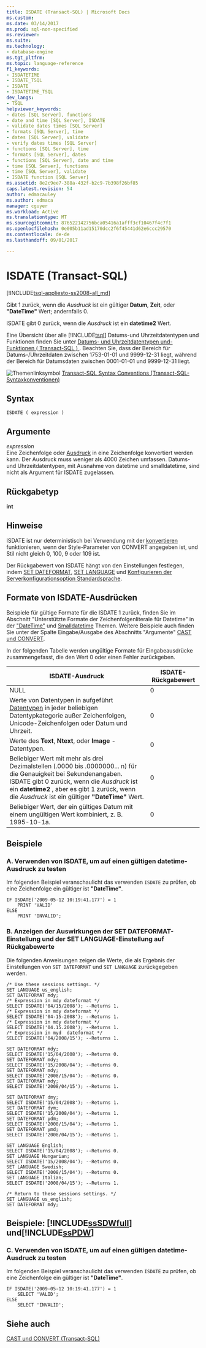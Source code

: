 ```yaml
---
title: ISDATE (Transact-SQL) | Microsoft Docs
ms.custom: 
ms.date: 03/14/2017
ms.prod: sql-non-specified
ms.reviewer: 
ms.suite: 
ms.technology:
- database-engine
ms.tgt_pltfrm: 
ms.topic: language-reference
f1_keywords:
- ISDATETIME
- ISDATE_TSQL
- ISDATE
- ISDATETIME_TSQL
dev_langs:
- TSQL
helpviewer_keywords:
- dates [SQL Server], functions
- date and time [SQL Server], ISDATE
- validate dates times [SQL Server]
- formats [SQL Server], time
- dates [SQL Server], validate
- verify dates times [SQL Server]
- functions [SQL Server], time
- formats [SQL Server], dates
- functions [SQL Server], date and time
- time [SQL Server], functions
- time [SQL Server], validate
- ISDATE function [SQL Server]
ms.assetid: 8e2c9ee7-388a-432f-b2c9-7b398f26bf85
caps.latest.revision: 54
author: edmacauley
ms.author: edmaca
manager: cguyer
ms.workload: Active
ms.translationtype: MT
ms.sourcegitcommit: 876522142756bca05416a1afff3cf10467f4c7f1
ms.openlocfilehash: 0e005b11ad15170dcc2f6f45441d62e6ccc29570
ms.contentlocale: de-de
ms.lasthandoff: 09/01/2017

---
```

# <a name="isdate-transact-sql"></a>ISDATE (Transact-SQL)
[!INCLUDE[tsql-appliesto-ss2008-all_md](../../includes/tsql-appliesto-ss2008-all-md.md)]

  Gibt 1 zurück, wenn die *Ausdruck* ist ein gültiger **Datum**, **Zeit**, oder **"DateTime"** Wert; andernfalls 0.  
  
 ISDATE gibt 0 zurück, wenn die *Ausdruck* ist ein **datetime2** Wert.  
  
 Eine Übersicht über alle [!INCLUDE[tsql](../../includes/tsql-md.md)] Datums-und Uhrzeitdatentypen und Funktionen finden Sie unter [Datums- und Uhrzeitdatentypen und-Funktionen &#40; Transact-SQL &#41; ](../../t-sql/functions/date-and-time-data-types-and-functions-transact-sql.md). Beachten Sie, dass der Bereich für Datums-/Uhrzeitdaten zwischen 1753-01-01 und 9999-12-31 liegt, während der Bereich für Datumsdaten zwischen 0001-01-01 und 9999-12-31 liegt.  
  
 ![Themenlinksymbol](../../database-engine/configure-windows/media/topic-link.gif "Topic link icon") [Transact-SQL Syntax Conventions (Transact-SQL-Syntaxkonventionen)](../../t-sql/language-elements/transact-sql-syntax-conventions-transact-sql.md)  
  
## <a name="syntax"></a>Syntax  
  
```  
ISDATE ( expression )  
```  
  
## <a name="arguments"></a>Argumente  
 *expression*  
 Eine Zeichenfolge oder [Ausdruck](../../t-sql/language-elements/expressions-transact-sql.md) in eine Zeichenfolge konvertiert werden kann. Der Ausdruck muss weniger als 4000 Zeichen umfassen. Datums- und Uhrzeitdatentypen, mit Ausnahme von datetime und smalldatetime, sind nicht als Argument für ISDATE zugelassen.  
  
## <a name="return-type"></a>Rückgabetyp  
 **int**  
  
## <a name="remarks"></a>Hinweise  
 ISDATE ist nur deterministisch bei Verwendung mit der [konvertieren](../../t-sql/functions/cast-and-convert-transact-sql.md) funktionieren, wenn der Style-Parameter von CONVERT angegeben ist, und Stil nicht gleich 0, 100, 9 oder 109 ist.  
  
 Der Rückgabewert von ISDATE hängt von den Einstellungen festlegen, indem [SET DATEFORMAT](../../t-sql/statements/set-dateformat-transact-sql.md), [SET LANGUAGE](../../t-sql/statements/set-language-transact-sql.md) und [Konfigurieren der Serverkonfigurationsoption Standardsprache](../../database-engine/configure-windows/configure-the-default-language-server-configuration-option.md).  
  
## <a name="isdate-expression-formats"></a>Formate von ISDATE-Ausdrücken  
 Beispiele für gültige Formate für die ISDATE 1 zurück, finden Sie im Abschnitt "Unterstützte Formate der Zeichenfolgenliterale für Datetime" in der ["DateTime"](../../t-sql/data-types/datetime-transact-sql.md) und [Smalldatetime](../../t-sql/data-types/smalldatetime-transact-sql.md) Themen. Weitere Beispiele auch finden Sie unter der Spalte Eingabe/Ausgabe des Abschnitts "Argumente" [CAST und CONVERT](../../t-sql/functions/cast-and-convert-transact-sql.md).  
  
 In der folgenden Tabelle werden ungültige Formate für Eingabeausdrücke zusammengefasst, die den Wert 0 oder einen Fehler zurückgeben.  
  
|ISDATE-Ausdruck|ISDATE-Rückgabewert|  
|-----------------------|-------------------------|  
|NULL|0|  
|Werte von Datentypen in aufgeführt [Datentypen](../../t-sql/data-types/data-types-transact-sql.md) in jeder beliebigen Datentypkategorie außer Zeichenfolgen, Unicode-Zeichenfolgen oder Datum und Uhrzeit.|0|  
|Werte des **Text**, **Ntext**, oder **Image** -Datentypen.|0|  
|Beliebiger Wert mit mehr als drei Dezimalstellen (.0000 bis .0000000... n) für die Genauigkeit bei Sekundenangaben. ISDATE gibt 0 zurück, wenn die *Ausdruck* ist ein **datetime2** , aber es gibt 1 zurück, wenn die *Ausdruck* ist ein gültiger **"DateTime"** Wert.|0|  
|Beliebiger Wert, der ein gültiges Datum mit einem ungültigen Wert kombiniert, z. B. 1995-10-1a.|0|  
  
## <a name="examples"></a>Beispiele  
  
### <a name="a-using-isdate-to-test-for-a-valid-datetime-expression"></a>A. Verwenden von ISDATE, um auf einen gültigen datetime-Ausdruck zu testen  
 Im folgenden Beispiel veranschaulicht das verwenden `ISDATE` zu prüfen, ob eine Zeichenfolge ein gültiger ist **"DateTime"**.  
  
```  
IF ISDATE('2009-05-12 10:19:41.177') = 1  
    PRINT 'VALID'  
ELSE  
    PRINT 'INVALID';  
```  
  
### <a name="b-showing-the-effects-of-the-set-dateformat-and-set-language-settings-on-return-values"></a>B. Anzeigen der Auswirkungen der SET DATEFORMAT-Einstellung und der SET LANGUAGE-Einstellung auf Rückgabewerte  
 Die folgenden Anweisungen zeigen die Werte, die als Ergebnis der Einstellungen von `SET DATEFORMAT` und `SET LANGUAGE` zurückgegeben werden.  
  
```  
/* Use these sessions settings. */  
SET LANGUAGE us_english;  
SET DATEFORMAT mdy;  
/* Expression in mdy dateformat */  
SELECT ISDATE('04/15/2008'); --Returns 1.  
/* Expression in mdy dateformat */  
SELECT ISDATE('04-15-2008'); --Returns 1.   
/* Expression in mdy dateformat */  
SELECT ISDATE('04.15.2008'); --Returns 1.   
/* Expression in myd  dateformat */  
SELECT ISDATE('04/2008/15'); --Returns 1.  
  
SET DATEFORMAT mdy;  
SELECT ISDATE('15/04/2008'); --Returns 0.  
SET DATEFORMAT mdy;  
SELECT ISDATE('15/2008/04'); --Returns 0.  
SET DATEFORMAT mdy;  
SELECT ISDATE('2008/15/04'); --Returns 0.  
SET DATEFORMAT mdy;  
SELECT ISDATE('2008/04/15'); --Returns 1.  
  
SET DATEFORMAT dmy;  
SELECT ISDATE('15/04/2008'); --Returns 1.  
SET DATEFORMAT dym;  
SELECT ISDATE('15/2008/04'); --Returns 1.  
SET DATEFORMAT ydm;  
SELECT ISDATE('2008/15/04'); --Returns 1.  
SET DATEFORMAT ymd;  
SELECT ISDATE('2008/04/15'); --Returns 1.  
  
SET LANGUAGE English;  
SELECT ISDATE('15/04/2008'); --Returns 0.  
SET LANGUAGE Hungarian;  
SELECT ISDATE('15/2008/04'); --Returns 0.  
SET LANGUAGE Swedish;  
SELECT ISDATE('2008/15/04'); --Returns 0.  
SET LANGUAGE Italian;  
SELECT ISDATE('2008/04/15'); --Returns 1.  
  
/* Return to these sessions settings. */  
SET LANGUAGE us_english;  
SET DATEFORMAT mdy;  
```  
  
## <a name="examples-includesssdwfullincludessssdwfull-mdmd-and-includesspdwincludessspdw-mdmd"></a>Beispiele: [!INCLUDE[ssSDWfull](../../includes/sssdwfull-md.md)] und[!INCLUDE[ssPDW](../../includes/sspdw-md.md)]  
  
### <a name="c-using-isdate-to-test-for-a-valid-datetime-expression"></a>C. Verwenden von ISDATE, um auf einen gültigen datetime-Ausdruck zu testen  
 Im folgenden Beispiel veranschaulicht das verwenden `ISDATE` zu prüfen, ob eine Zeichenfolge ein gültiger ist **"DateTime"**.  
  
```  
IF ISDATE('2009-05-12 10:19:41.177') = 1  
    SELECT 'VALID';  
ELSE  
    SELECT 'INVALID';  
```  
  
## <a name="see-also"></a>Siehe auch  
 [CAST und CONVERT &#40;Transact-SQL&#41;](../../t-sql/functions/cast-and-convert-transact-sql.md)  
  
  


